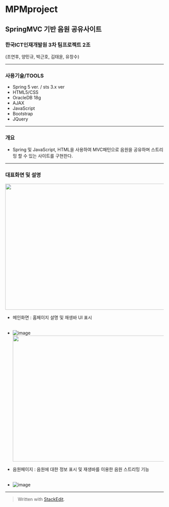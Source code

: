 
# MPMproject
## SpringMVC 기반 음원 공유사이트
### 한국ICT인재개발원 3차 팀프로젝트 2조
(조연후, 양민규, 박근호, 김태윤, 유창수)

-----------------------
### 사용기술/TOOLS
 - Spring 5 ver. / sts 3.x ver
 - HTML5/CSS
 - OracleDB 18g
 - AJAX
 - JavaScript
 - Bootstrap
 - JQuery
-----------------------
### 개요
- Spring 및 JavaScript, HTML을 사용하여 MVC패턴으로 음원을 공유하며 스트리밍 할 수 있는 사이트를 구현한다.
-----------------------
### 대표화면 및 설명
<img src="" width="600" height="400"><br>
- 메인화면 : 홈페이지 설명 및 재생바 UI 표시 <br><br>
- ![image](https://user-images.githubusercontent.com/53929997/155541935-2ca76380-ad6b-4ddd-b6c4-8b3e21b9294e.png)
<img src="" width="600" height="400"><br>

- 음원페이지 : 음원에 대한 정보 표시 및 재생바를 이용한 음원 스트리밍 기능 <br><br>
- ![image](https://user-images.githubusercontent.com/53929997/155542247-cef4fcd1-905a-4eb0-a1cf-756c0d65e838.png)

-----------------------
> Written with [StackEdit](https://stackedit.io/).
